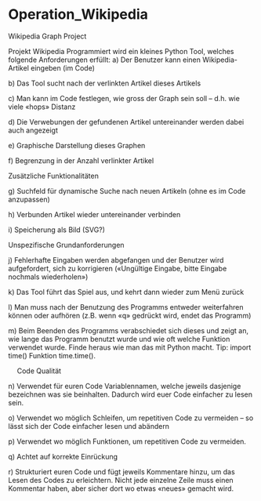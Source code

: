 # Operation_Wikipedia
Wikipedia Graph Project

Projekt Wikipedia
Programmiert wird ein kleines Python Tool, welches folgende Anforderungen erfüllt:
a)	Der Benutzer kann einen Wikipedia-Artikel eingeben (im Code)

b)	Das Tool sucht nach der verlinkten Artikel dieses Artikels 

c)	Man kann im Code festlegen, wie gross der Graph sein soll – d.h. wie viele «hops» Distanz

d)	Die Verwebungen der gefundenen Artikel untereinander werden dabei auch angezeigt

e)	Graphische Darstellung dieses Graphen

f)	Begrenzung in der Anzahl verlinkter Artikel

Zusätzliche Funktionalitäten

g)	Suchfeld für dynamische Suche nach neuen Artikeln (ohne es im Code anzupassen)

h)	Verbunden Artikel wieder untereinander verbinden

i)	Speicherung als Bild (SVG?)

Unspezifische Grundanforderungen 

j)	Fehlerhafte Eingaben werden abgefangen und der Benutzer wird aufgefordert, sich zu korrigieren («Ungültige Eingabe, bitte Eingabe nochmals wiederholen»)

k)	Das Tool führt das Spiel aus, und kehrt dann wieder zum Menü zurück

l)	Man muss nach der Benutzung des Programms entweder weiterfahren können oder aufhören (z.B. wenn «q» gedrückt wird, endet das Programm) 

m)	Beim Beenden des Programms verabschiedet sich dieses und zeigt an, wie lange das Programm benutzt wurde und wie oft welche Funktion verwendet wurde. Finde heraus wie man das mit Python macht. Tip: import time() Funktion time.time().


 
Code Qualität

n)	Verwendet für euren Code Variablennamen, welche jeweils dasjenige bezeichnen was sie beinhalten. Dadurch wird euer Code einfacher zu lesen sein. 

o)	Verwendet wo möglich Schleifen, um repetitiven Code zu vermeiden – so lässt sich der Code einfacher lesen und abändern

p)	Verwendet wo möglich Funktionen, um repetitiven Code zu vermeiden.

q)	Achtet auf korrekte Einrückung

r)	Strukturiert euren Code und fügt jeweils Kommentare hinzu, um das Lesen des Codes zu erleichtern. Nicht jede einzelne Zeile muss einen Kommentar haben, aber sicher dort wo etwas «neues» gemacht wird.


